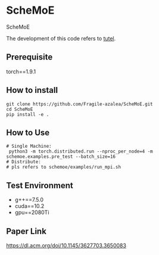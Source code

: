 # ScheMoE
ScheMoE

The development of this code refers to [tutel](https://github.com/microsoft/tutel).

## Prerequisite

torch==1.9.1

## How to install

```Shell
git clone https://github.com/Fragile-azalea/ScheMoE.git
cd ScheMoE
pip install -e .
```

## How to Use

```python3
# Single Machine:
 python3 -m torch.distributed.run --nproc_per_node=4 -m schemoe.examples.pre_test --batch_size=16
# Distribute:
# pls refers to schemoe/examples/run_mpi.sh
``` 

## Test Environment

- g++==7.5.0
- cuda==10.2 
- gpu==2080Ti

## Paper Link

https://dl.acm.org/doi/10.1145/3627703.3650083


